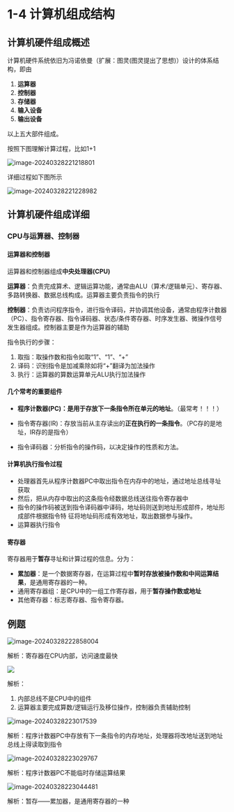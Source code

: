 # 1-4 计算机组成结构

## 计算机硬件组成概述

计算机硬件系统依旧为冯诺依曼（扩展：图灵(图灵提出了思想)）设计的体系结构，即由

1. **运算器**
2. **控制器**
3. **存储器**
4. **输入设备**
5. **输出设备**

以上五大部件组成。

按照下图理解计算过程，比如1+1

![image-20240328221218801](https://img.yatjay.top/md/image-20240328221218801.png)

详细过程如下图所示

![image-20240328221228982](https://img.yatjay.top/md/image-20240328221228982.png)

## 计算机硬件组成详细

### CPU与运算器、控制器

#### 运算器和控制器

运算器和控制器组成**中央处理器(CPU)**

**运算器**：负责完成算术、逻辑运算功能，通常由ALU（算术/逻辑单元）、寄存器、多路转换器、数据总线构成。运算器主要负责指令的执行

**控制器**：负责访问程序指令，进行指令译码，并协调其他设备，通常由程序计数器（PC）、指令寄存器、指令译码器、状态/条件寄存器、时序发生器、微操作信号发生器组成。控制器主要是作为运算器的辅助

指令执行的步骤：

1. 取指：取操作数和指令如取“1”、“1”、“+”
2. 译码：识别指令是加减乘除如将“+”翻译为加法操作
3. 执行：运算器的算数运算单元ALU执行加法操作

#### 几个常考的重要组件

- **程序计数器(PC)：是用于存放下一条指令所在单元的地址**。（最常考！！！）

- 指令寄存器(IR)：存放当前从主存读出的**正在执行的一条指令**。（PC存的是地址，IR存的是指令）

- 指令译码器：分析指令的操作码，以决定操作的性质和方法。

#### 计算机执行指令过程

- 处理器首先从程序计数器PC中取出指令在内存中的地址，通过地址总线寻址获取
- 然后，把从内存中取出的这条指令经数据总线送往指令寄存器中
- 指令的操作码被送到指令译码器中译码，地址码则送到地址形成部件，地址形成部件根据指令特
  征将地址码形成有效地址，取出数据参与操作。
- 运算器执行指令

#### 寄存器

寄存器用于**暂存**寻址和计算过程的信息。分为：

- **累加器**：是一个数据寄存器，在运算过程中**暂时存放被操作数和中间运算结果**，是通用寄存器的一种。
- 通用寄存器组：是CPU中的一组工作寄存器，用于**暂存操作数或地址**
- 其他寄存器：标志寄存器、指令寄存器。

## 例题

![image-20240328222858004](https://img.yatjay.top/md/image-20240328222858004.png)

解析：寄存器在CPU内部，访问速度最快

![](https://img.yatjay.top/md/image-20240328222926623.png)

解析：

1. 内部总线不是CPU中的组件
2. 运算器主要完成算数/逻辑运行及移位操作，控制器负责辅助控制

![image-20240328223017539](https://img.yatjay.top/md/image-20240328223017539.png)

解析：程序计数器PC中存放有下一条指令的内存地址，处理器将改地址送到地址总线上得读取到指令

![image-20240328223029767](https://img.yatjay.top/md/image-20240328223029767.png)

解析：程序计数器PC不能临时存储运算结果

![image-20240328223044481](https://img.yatjay.top/md/image-20240328223044481.png)

解析：暂存——累加器，是通用寄存器的一种
